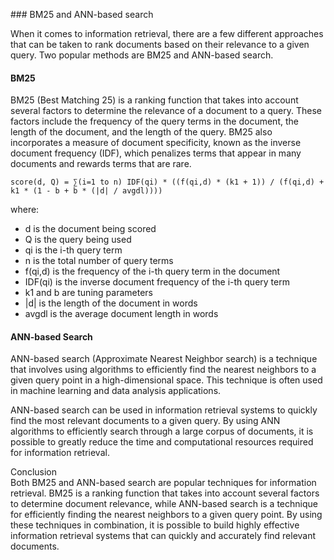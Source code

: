 ### BM25 and ANN-based search

When it comes to information retrieval, there are a few different approaches that can be taken to rank documents based on their relevance to a given query. Two popular methods are BM25 and ANN-based search.

#### BM25

BM25 (Best Matching 25) is a ranking function that takes into account several factors to determine the relevance of a document to a query. These factors include the frequency of the query terms in the document, the length of the document, and the length of the query. BM25 also incorporates a measure of document specificity, known as the inverse document frequency (IDF), which penalizes terms that appear in many documents and rewards terms that are rare.
```
score(d, Q) = ∑(i=1 to n) IDF(qi) * ((f(qi,d) * (k1 + 1)) / (f(qi,d) + k1 * (1 - b + b * (|d| / avgdl))))
```
where:
- d is the document being scored
- Q is the query being used
- qi is the i-th query term
- n is the total number of query terms
- f(qi,d) is the frequency of the i-th query term in the document
- IDF(qi) is the inverse document frequency of the i-th query term
- k1 and b are tuning parameters
- |d| is the length of the document in words
- avgdl is the average document length in words

#### ANN-based Search
ANN-based search (Approximate Nearest Neighbor search) is a technique that involves using algorithms to efficiently find the nearest neighbors to a given query point in a high-dimensional space. This technique is often used in machine learning and data analysis applications.

ANN-based search can be used in information retrieval systems to quickly find the most relevant documents to a given query. By using ANN algorithms to efficiently search through a large corpus of documents, it is possible to greatly reduce the time and computational resources required for information retrieval.

Conclusion <br>
Both BM25 and ANN-based search are popular techniques for information retrieval. BM25 is a ranking function that takes into account several factors to determine document relevance, while ANN-based search is a technique for efficiently finding the nearest neighbors to a given query point. By using these techniques in combination, it is possible to build highly effective information retrieval systems that can quickly and accurately find relevant documents.